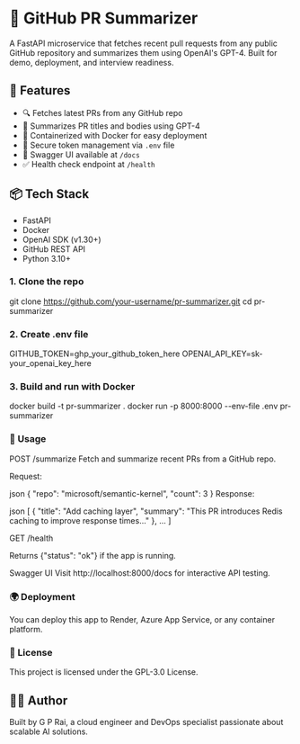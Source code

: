 # 🧠 GitHub PR Summarizer

A FastAPI microservice that fetches recent pull requests from any public GitHub repository and summarizes them using OpenAI's GPT-4. Built for demo, deployment, and interview readiness.

## 🚀 Features

- 🔍 Fetches latest PRs from any GitHub repo
- 🧠 Summarizes PR titles and bodies using GPT-4
- 🐳 Containerized with Docker for easy deployment
- 🔐 Secure token management via `.env` file
- 📄 Swagger UI available at `/docs`
- ✅ Health check endpoint at `/health`

## 📦 Tech Stack

- FastAPI
- Docker
- OpenAI SDK (v1.30+)
- GitHub REST API
- Python 3.10+

### 1. Clone the repo


git clone https://github.com/your-username/pr-summarizer.git
cd pr-summarizer


### 2. Create .env file

GITHUB_TOKEN=ghp_your_github_token_here
OPENAI_API_KEY=sk-your_openai_key_here

### 3. Build and run with Docker
docker build -t pr-summarizer .
docker run -p 8000:8000 --env-file .env pr-summarizer

### 🧪 Usage
POST /summarize
Fetch and summarize recent PRs from a GitHub repo.

Request:

json
{
  "repo": "microsoft/semantic-kernel",
  "count": 3
}
Response:

json
[
  {
    "title": "Add caching layer",
    "summary": "This PR introduces Redis caching to improve response times..."
  },
  ...
]

GET /health

Returns {"status": "ok"} if the app is running.

Swagger UI
Visit http://localhost:8000/docs for interactive API testing.

### 🌍 Deployment
You can deploy this app to Render, Azure App Service, or any container platform.

### 📄 License
This project is licensed under the GPL-3.0 License.

## 🙋‍♂️ Author

Built by G P Rai, a cloud engineer and DevOps specialist passionate about scalable AI solutions.







